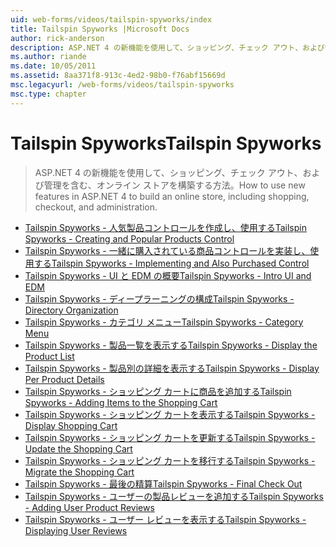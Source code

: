 ```yaml
---
uid: web-forms/videos/tailspin-spyworks/index
title: Tailspin Spyworks |Microsoft Docs
author: rick-anderson
description: ASP.NET 4 の新機能を使用して、ショッピング、チェック アウト、および管理を含む、オンライン ストアを構築する方法。
ms.author: riande
ms.date: 10/05/2011
ms.assetid: 8aa371f8-913c-4ed2-98b0-f76abf15669d
msc.legacyurl: /web-forms/videos/tailspin-spyworks
msc.type: chapter
---
```

<a name="tailspin-spyworks"></a><span data-ttu-id="20112-103">Tailspin Spyworks</span><span class="sxs-lookup"><span data-stu-id="20112-103">Tailspin Spyworks</span></span>
====================
> <span data-ttu-id="20112-104">ASP.NET 4 の新機能を使用して、ショッピング、チェック アウト、および管理を含む、オンライン ストアを構築する方法。</span><span class="sxs-lookup"><span data-stu-id="20112-104">How to use new features in ASP.NET 4 to build an online store, including shopping, checkout, and administration.</span></span>


- [<span data-ttu-id="20112-105">Tailspin Spyworks - 人気製品コントロールを作成し、使用する</span><span class="sxs-lookup"><span data-stu-id="20112-105">Tailspin Spyworks - Creating and Popular Products Control</span></span>](tailspin-spyworks-creating-and-using-the-popular-products-control.md)
- [<span data-ttu-id="20112-106">Tailspin Spyworks - 一緒に購入されている商品コントロールを実装し、使用する</span><span class="sxs-lookup"><span data-stu-id="20112-106">Tailspin Spyworks - Implementing and Also Purchased Control</span></span>](tailspin-spyworks-implementing-and-using-the-also-purchased-control.md)
- [<span data-ttu-id="20112-107">Tailspin Spyworks - UI と EDM の概要</span><span class="sxs-lookup"><span data-stu-id="20112-107">Tailspin Spyworks - Intro UI and EDM</span></span>](tailspin-spyworks-intro-ui-and-edm.md)
- [<span data-ttu-id="20112-108">Tailspin Spyworks - ディープラーニングの構成</span><span class="sxs-lookup"><span data-stu-id="20112-108">Tailspin Spyworks - Directory Organization</span></span>](tailspin-spyworks-directory-organization.md)
- [<span data-ttu-id="20112-109">Tailspin Spyworks - カテゴリ メニュー</span><span class="sxs-lookup"><span data-stu-id="20112-109">Tailspin Spyworks - Category Menu</span></span>](tailspin-spyworks-category-menu.md)
- [<span data-ttu-id="20112-110">Tailspin Spyworks - 製品一覧を表示する</span><span class="sxs-lookup"><span data-stu-id="20112-110">Tailspin Spyworks - Display the Product List</span></span>](tailspin-spyworks-display-the-product-list.md)
- [<span data-ttu-id="20112-111">Tailspin Spyworks - 製品別の詳細を表示する</span><span class="sxs-lookup"><span data-stu-id="20112-111">Tailspin Spyworks - Display Per Product Details</span></span>](tailspin-spyworks-display-per-product-details.md)
- [<span data-ttu-id="20112-112">Tailspin Spyworks - ショッピング カートに商品を追加する</span><span class="sxs-lookup"><span data-stu-id="20112-112">Tailspin Spyworks - Adding Items to the Shopping Cart</span></span>](tailspin-spyworks-adding-items-to-the-shopping-cart.md)
- [<span data-ttu-id="20112-113">Tailspin Spyworks - ショッピング カートを表示する</span><span class="sxs-lookup"><span data-stu-id="20112-113">Tailspin Spyworks - Display Shopping Cart</span></span>](tailspin-spyworks-display-shopping-cart.md)
- [<span data-ttu-id="20112-114">Tailspin Spyworks - ショッピング カートを更新する</span><span class="sxs-lookup"><span data-stu-id="20112-114">Tailspin Spyworks - Update the Shopping Cart</span></span>](tailspin-spyworks-update-the-shopping-cart.md)
- [<span data-ttu-id="20112-115">Tailspin Spyworks - ショッピング カートを移行する</span><span class="sxs-lookup"><span data-stu-id="20112-115">Tailspin Spyworks - Migrate the Shopping Cart</span></span>](tailspin-spyworks-migrate-the-shopping-cart.md)
- [<span data-ttu-id="20112-116">Tailspin Spyworks - 最後の精算</span><span class="sxs-lookup"><span data-stu-id="20112-116">Tailspin Spyworks - Final Check Out</span></span>](tailspin-spyworks-final-check-out.md)
- [<span data-ttu-id="20112-117">Tailspin Spyworks - ユーザーの製品レビューを追加する</span><span class="sxs-lookup"><span data-stu-id="20112-117">Tailspin Spyworks - Adding User Product Reviews</span></span>](tailspin-spyworks-adding-user-product-reviews.md)
- [<span data-ttu-id="20112-118">Tailspin Spyworks - ユーザー レビューを表示する</span><span class="sxs-lookup"><span data-stu-id="20112-118">Tailspin Spyworks - Displaying User Reviews</span></span>](tailspin-spyworks-displaying-user-reviews.md)
